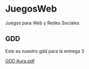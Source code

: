 # JuegosWeb
Juegos para Web y Redes Sociales

## GDD
Este es nuestro gdd para la entrega 3


[GDD Aura.pdf](https://github.com/SyzygyStudios/JuegosWeb/files/13651169/GDD.Aura.pdf)
